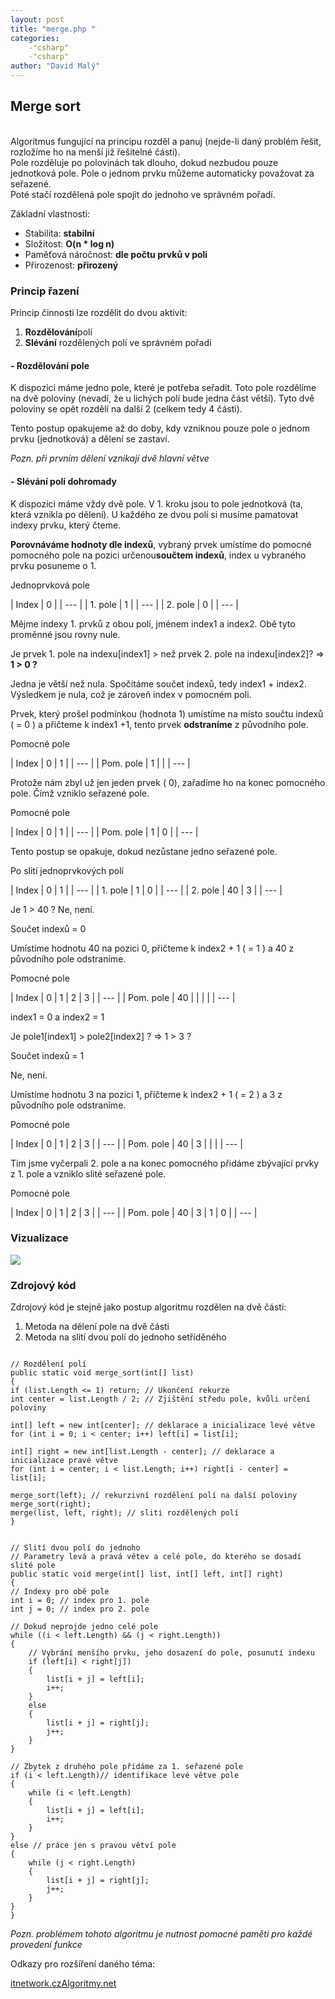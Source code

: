 ```yaml
---
layout: post
title: "merge.php "
categories:
    -"csharp"
    -"csharp"
author: "David Malý"
--- 
```



## Merge sort


<br>Algoritmus fungující na principu rozděl a panuj (nejde-li daný problém řešit, rozložíme ho na menší již řešitelné části). 
<br>Pole rozděluje po polovinách tak dlouho, dokud nezbudou pouze jednotková pole. Pole o jednom prvku můžeme automaticky považovat za seřazené.
<br>Poté stačí rozdělená pole spojit do jednoho ve správném pořadí.

Základní vlastnosti:


- Stabilita: **stabilní**
- Složitost: **O(n \* log n)**
- Paměťová náročnost: **dle počtu prvků v poli**
- Přirozenost: **přirozený**


### Princip řazení


Princip činnosti lze rozdělit do dvou aktivit:


1. **Rozdělování**polí
2. **Slévání** rozdělených polí ve správném pořadí



#### - Rozdělování pole



K dispozici máme jedno pole, které je potřeba seřadit. Toto pole rozdělíme na dvě poloviny (nevadí, že u lichých polí bude jedna část větší). Tyto dvě poloviny se opět rozdělí na další 2 (celkem tedy 4 části).
Tento postup opakujeme až do doby, kdy vzniknou pouze pole o jednom prvku (jednotková) a dělení se zastaví.

*Pozn. při prvním dělení vznikají dvě hlavní větve*


#### - Slévání polí dohromady



K dispozici máme vždy dvě pole. V 1. kroku jsou to pole jednotková (ta, která vznikla po dělení). U každého ze dvou polí si musíme pamatovat indexy prvku, který čteme.

**Porovnáváme hodnoty dle indexů**, vybraný prvek umístíme do pomocné pomocného pole na pozici určenou**součtem indexů**, index u vybraného prvku posuneme o 1.



Jednoprvková pole



| Index | 0 |
| --- |
| 1. pole | 1 |
| --- |
| 2. pole | 0 |
| --- |




Mějme indexy 1. prvků z obou polí, jménem index1 a index2. Obě tyto proměnné jsou rovny nule.
Je prvek  1. pole na indexu[index1] > než prvek 2. pole na indexu[index2]? => **1 > 0 ?**
Jedna je větší než nula. Spočítáme součet indexů, tedy index1 + index2. Výsledkem je nula, což je zároveň index v pomocném poli.
Prvek, který prošel podmínkou (hodnota 1) umístíme na místo součtu indexů ( = 0 ) a přičteme k index1 +1, tento prvek **odstraníme** z původního pole.



Pomocné pole



| Index | 0 | 1 |
| --- |
| Pom. pole | 1 |  |
| --- |




Protože nám zbyl už jen jeden prvek ( 0), zařadíme ho na konec pomocného pole. Čímž vzniklo seřazené pole.



Pomocné pole



| Index | 0 | 1 |
| --- |
| Pom. pole | 1 | 0 |
| --- |




Tento postup se opakuje, dokud nezůstane jedno seřazené pole.




Po slití jednoprvkových polí



| Index | 0 | 1 |
| --- |
| 1. pole | 1 | 0 |
| --- |
| 2. pole | 40 | 3 |
| --- |




Je 1 > 40 ? Ne, není.
Součet indexů = 0
Umístíme hodnotu 40 na pozici 0, přičteme k index2 + 1 ( = 1 ) a 40 z původního pole odstraníme.




Pomocné pole



| Index | 0 | 1 | 2 | 3 |
| --- |
| Pom. pole | 40 |  |  |  |
| --- |




index1 = 0 a index2 = 1
Je pole1[index1] > pole2[index2] ? => 1 > 3 ?
Součet indexů = 1
Ne, není.
Umístíme hodnotu 3 na pozici 1, přičteme k index2 + 1 ( = 2 ) a 3 z původního pole odstraníme.



Pomocné pole



| Index | 0 | 1 | 2 | 3 |
| --- |
| Pom. pole | 40 |  3  |  |  |
| --- |




Tím jsme vyčerpali 2. pole a na konec pomocného přidáme zbývající prvky z 1. pole a vzniklo slité seřazené pole.



Pomocné pole



| Index | 0 | 1 | 2 | 3 |
| --- |
| Pom. pole | 40 |  3  |  1  |  0 |
| --- |






### Vizualizace
![](images/Merge.png)
### Zdrojový kód


Zdrojový kód je stejně jako postup algoritmu rozdělen na dvě části:


1. Metoda na dělení pole na dvě části
2. Metoda na slití dvou polí do jednoho setříděného



```

// Rozdělení polí
public static void merge_sort(int[] list)
{if (list.Length <= 1) return; // Ukončení rekurzeint center = list.Length / 2; // Zjištění středu pole, kvůli určení poloviny
int[] left = new int[center]; // deklarace a inicializace levé větvefor (int i = 0; i < center; i++) left[i] = list[i];
int[] right = new int[list.Length - center]; // deklarace a inicializace pravé větvefor (int i = center; i < list.Length; i++) right[i - center] = list[i];
merge_sort(left); // rekurzivní rozdělení polí na další polovinymerge_sort(right);merge(list, left, right); // sliti rozdělených polí
}


// Slití dvou polí do jednoho
// Parametry levá a pravá větev a celé pole, do kterého se dosadí slité pole
public static void merge(int[] list, int[] left, int[] right)
{// Indexy pro obě poleint i = 0; // index pro 1. poleint j = 0; // index pro 2. pole
// Dokud neprojde jedno celé polewhile ((i < left.Length) && (j < right.Length)){	// Vybrání menšího prvku, jeho dosazení do pole, posunutí indexu	if (left[i] < right[j])	{		list[i + j] = left[i];		i++;	}	else	{		list[i + j] = right[j];		j++;	}}
// Zbytek z druhého pole přidáme za 1. seřazené poleif (i < left.Length)// identifikace levé větve pole{	while (i < left.Length)	{		list[i + j] = left[i];		i++;	}}else // práce jen s pravou větví pole{	while (j < right.Length)	{		list[i + j] = right[j];		j++;	}}
}

```




*Pozn. problémem tohoto algoritmu je nutnost pomocné paměti pro každé provedení funkce*

 Odkazy pro rozšíření daného téma:

[itnetwork.cz](http://www.itnetwork.cz/algoritmy/razeni/algoritmus-merge-sort-trideni-cisel-podle-velikosti/)[Algoritmy.net](https://www.algoritmy.net/article/13/Merge-sort)